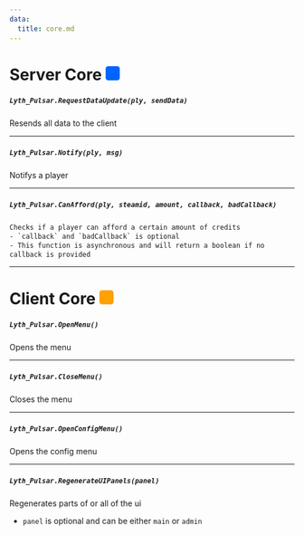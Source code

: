 ```yaml
---
data:
  title: core.md
---
```


# Server Core ![](https://github.com/Pulsar-Dev/documentation/blob/main/public/server.png)

##### `Lyth_Pulsar.RequestDataUpdate(ply, sendData)`
  Resends all data to the client

---
##### `Lyth_Pulsar.Notify(ply, msg)`
  Notifys a player

---
##### `Lyth_Pulsar.CanAfford(ply, steamid, amount, callback, badCallback)`
    Checks if a player can afford a certain amount of credits
    - `callback` and `badCallback` is optional
    - This function is asynchronous and will return a boolean if no callback is provided
---

# Client Core ![](https://github.com/Pulsar-Dev/documentation/blob/main/public/client.png)

##### `Lyth_Pulsar.OpenMenu()`
  Opens the menu

---
##### `Lyth_Pulsar.CloseMenu()`
  Closes the menu

---
##### `Lyth_Pulsar.OpenConfigMenu()`
  Opens the config menu

---
##### `Lyth_Pulsar.RegenerateUIPanels(panel)`
  Regenerates parts of or all of the ui
  - `panel` is optional and can be either `main` or `admin`